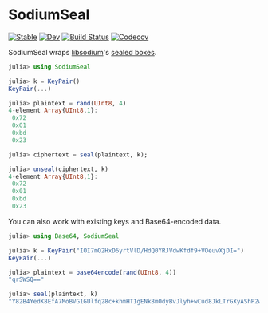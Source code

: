 # SodiumSeal

[![Stable](https://img.shields.io/badge/docs-stable-blue.svg)](https://christopher-dG.github.io/SodiumSeal.jl/stable)
[![Dev](https://img.shields.io/badge/docs-dev-blue.svg)](https://christopher-dG.github.io/SodiumSeal.jl/dev)
[![Build Status](https://travis-ci.com/christopher-dG/SodiumSeal.jl.svg?branch=master)](https://travis-ci.com/christopher-dG/SodiumSeal.jl)
[![Codecov](https://codecov.io/gh/christopher-dG/SodiumSeal.jl/branch/master/graph/badge.svg)](https://codecov.io/gh/christopher-dG/SodiumSeal.jl)

SodiumSeal wraps [libsodium](https://download.libsodium.org/doc)'s [sealed boxes](https://download.libsodium.org/doc/public-key_cryptography/sealed_boxes).

```jl
julia> using SodiumSeal

julia> k = KeyPair()
KeyPair(...)

julia> plaintext = rand(UInt8, 4)
4-element Array{UInt8,1}:
 0x72
 0x01
 0xbd
 0x23

julia> ciphertext = seal(plaintext, k);

julia> unseal(ciphertext, k)
4-element Array{UInt8,1}:
 0x72
 0x01
 0xbd
 0x23
```

You can also work with existing keys and Base64-encoded data.

```julia
julia> using Base64, SodiumSeal

julia> k = KeyPair("IOI7mQ2HxD6yrtVlD/HdQ0YRJVdwKfdf9+VOeuvXjDI=")
KeyPair(...)

julia> plaintext = base64encode(rand(UInt8, 4))
"qrSWSQ=="

julia> seal(plaintext, k)
"Y82B4YedK8EfA7MoBVG1GUlfq28c+khmHT1gENk8m0dyBvJlyh+wCud8JkLTrGXyAShP2w=="
```
